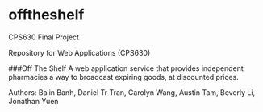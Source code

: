 # offtheshelf
CPS630 Final Project

Repository for Web Applications (CPS630)

###Off The Shelf
A web application service that provides independent pharmacies
a way to broadcast expiring goods, at discounted prices.

Authors: 
Balin Banh, Daniel Tr  Tran, 
Carolyn Wang, Austin Tam, Beverly Li, Jonathan Yuen
